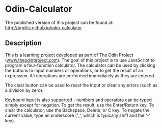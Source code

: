 Odin-Calculator
===============

The published version of this project can be found at: http://brgillis.github.io/odin-calculator

Description
-----------

This is a learning project developed as part of The Odin Project (www.theodinproject.com). The goal of this project is to use JavaScript to program a four-function calculator. The calculator can be used by clicking the buttons to input numbers or operations, or to get the result of an expression. All operations are performed immediately as they are entered.

The clear button can be used to reset the input or clear any errors (such as a division by zero).

Keyboard input is also supported - numbers and operators can be typed simply except for negation. To get the result, use the Enter/Return key. To clear the calculator, use the Backspace, Delete, or C key. To negate the current value, type an underscore ('_', which is typically shift and the '-' key).
